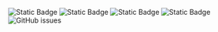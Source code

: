 ![Static Badge](https://img.shields.io/badge/blacklists-60-000000) ![Static Badge](https://img.shields.io/badge/blacklisted-2983433-cc0000) ![Static Badge](https://img.shields.io/badge/whitelisted-2242-00CC00) ![Static Badge](https://img.shields.io/badge/streaming_blacklist-28106-000000) ![GitHub issues](https://img.shields.io/github/issues/fabriziosalmi/blacklists)
